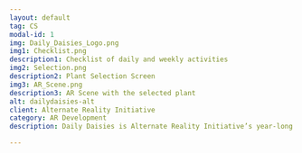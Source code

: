 ```yaml
---
layout: default
tag: CS
modal-id: 1
img: Daily_Daisies_Logo.png
img1: Checklist.png
description1: Checklist of daily and weekly activities
img2: Selection.png
description2: Plant Selection Screen
img3: AR_Scene.png
description3: AR Scene with the selected plant
alt: dailydaisies-alt
client: Alternate Reality Initiative
category: AR Development
description: Daily Daisies is Alternate Reality Initiative’s year-long project where members developed and designed an augmented reality wellness app. The app aims to promote the user’s wellbeing through a generation of weekly and daily wellness tasks to nurture a collection of augmented reality plants. I guided members to design the user interface and gamification features to improve the wellness app’s user experience and encourage users to take care of their virtual plants often. 

---
```


